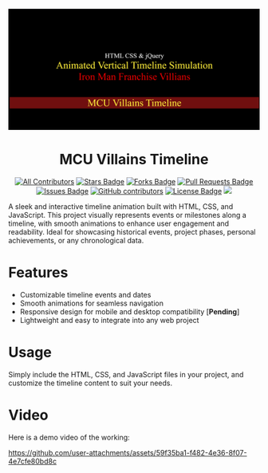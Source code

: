 ![Project Preview](/Assets/Video_thumbnail.png)  

<div align="center">

# MCU Villains Timeline

<!-- Added Project Stats -->
[![All Contributors](https://img.shields.io/badge/all_contributors-1-orange.svg?style=flat-square)](#contributors-)
<a href="https://github.com/rajdeepchakraborty-rc/MCU-Villains-Timeline/stargazers"><img src="https://img.shields.io/github/stars/rajdeepchakraborty-rc/MCU-Villains-Timeline" alt="Stars Badge"/></a>
<a href="https://github.com/rajdeepchakraborty-rc/MCU-Villains-Timeline/network/members"><img src="https://img.shields.io/github/forks/rajdeepchakraborty-rc/MCU-Villains-Timeline" alt="Forks Badge"/></a>
<a href="https://github.com/rajdeepchakraborty-rc/MCU-Villains-Timeline/pulls"><img src="https://img.shields.io/github/issues-pr/rajdeepchakraborty-rc/MCU-Villains-Timeline" alt="Pull Requests Badge"/></a>
<a href="https://github.com/rajdeepchakraborty-rc/MCU-Villains-Timeline/issues"><img src="https://img.shields.io/github/issues/rajdeepchakraborty-rc/MCU-Villains-Timeline" alt="Issues Badge"/></a>
<a href="https://github.com/rajdeepchakraborty-rc/MCU-Villains-Timeline/graphs/contributors"><img alt="GitHub contributors" src="https://img.shields.io/github/contributors/rajdeepchakraborty-rc/MCU-Villains-Timeline?color=2b9348"></a>
<a href="https://github.com/rajdeepchakraborty-rc/MCU-Villains-Timeline/blob/master/LICENSE"><img src="https://img.shields.io/github/license/rajdeepchakraborty-rc/MCU-Villains-Timeline?color=2b9348" alt="License Badge"/></a>
[![](https://visitcount.itsvg.in/api?id=mcu-villains-timeline&label=Profile%20Views&color=0&icon=5&pretty=true)](https://visitcount.itsvg.in)

</div>

A sleek and interactive timeline animation built with HTML, CSS, and JavaScript. This project visually represents events or milestones along a timeline, with smooth animations to enhance user engagement and readability. Ideal for showcasing historical events, project phases, personal achievements, or any chronological data.

# Features
- Customizable timeline events and dates
- Smooth animations for seamless navigation
- Responsive design for mobile and desktop compatibility [**Pending**]
- Lightweight and easy to integrate into any web project

# Usage
Simply include the HTML, CSS, and JavaScript files in your project, and customize the timeline content to suit your needs.

# Video
Here is a demo video of the working:<br>

https://github.com/user-attachments/assets/59f35ba1-f482-4e36-8f07-4e7cfe80bd8c
